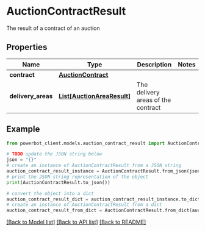 # AuctionContractResult

The result of a contract of an auction

## Properties

Name | Type | Description | Notes
------------ | ------------- | ------------- | -------------
**contract** | [**AuctionContract**](AuctionContract.md) |  | 
**delivery_areas** | [**List[AuctionAreaResult]**](AuctionAreaResult.md) | The delivery areas of the contract | 

## Example

```python
from powerbot_client.models.auction_contract_result import AuctionContractResult

# TODO update the JSON string below
json = "{}"
# create an instance of AuctionContractResult from a JSON string
auction_contract_result_instance = AuctionContractResult.from_json(json)
# print the JSON string representation of the object
print(AuctionContractResult.to_json())

# convert the object into a dict
auction_contract_result_dict = auction_contract_result_instance.to_dict()
# create an instance of AuctionContractResult from a dict
auction_contract_result_from_dict = AuctionContractResult.from_dict(auction_contract_result_dict)
```
[[Back to Model list]](../README.md#documentation-for-models) [[Back to API list]](../README.md#documentation-for-api-endpoints) [[Back to README]](../README.md)


